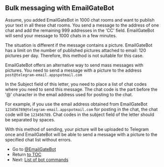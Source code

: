 ## Bulk messaging with EmailGateBot

Assume, you added EmailGateBot in 1000 chat rooms and want to publish your text in all these chat rooms.
You send a message to the address of one chat and add the remaining 999 addresses in the 'CC' field.
EmailGateBot will send your message to 1000 chats in a few minutes.

The situation is different if the message contains a picture.
EmailGateBot has a limit on the number of published pictures attached to email: 120 pictures per day.
Therefore, this method is not suitable for this case.

EmailGateBot offers an alternative way to send mass messages with pictures.
You need to send a message with a picture to the address `post@telegram-email.appspotmail.com`

In the Subject field of this letter, you need to place a list of chat codes where you need to send this message.
The chat code is the part before the '@' character in the email address used for posting to the chat.

For example, if you use the email address obtained from EmailGateBot `123456789@telegram-email.appspotmail.com` for posting in the chat, the chat code will be `123456789`.
Chat codes in the subject field of the letter should be separated by spaces.

With this method of sending, your picture will be uploaded to Telegram once and
EmailGateBot will be able to send a message with a picture to the specified chat list without errors.

- Go to [@EmailGateBot](http://t.me/EmailGateBot?start=utm_KDaxQG000_github-en-bulk)
- Return [to TOC](guide.md)
- Next: [List of bot commands](commands.md)
